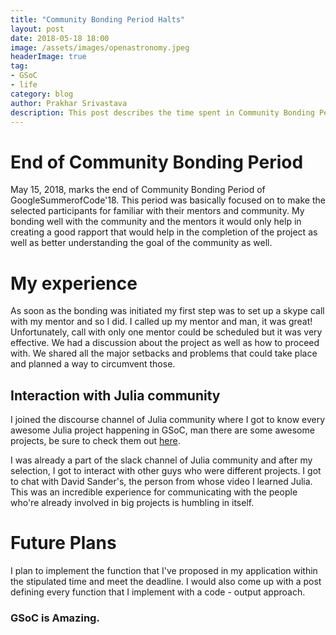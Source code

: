 ```yaml
---
title: "Community Bonding Period Halts"
layout: post
date: 2018-05-18 18:00
image: /assets/images/openastronomy.jpeg
headerImage: true
tag:
- GSoC
- life
category: blog
author: Prakhar Srivastava
description: This post describes the time spent in Community Bonding Period.
---
```


# End of Community Bonding Period

May 15, 2018, marks the end of Community Bonding Period of GoogleSummerofCode'18. This period was basically focused on to make the selected participants for familiar with their mentors and community. My bonding well with the community and the mentors it would only help in creating a good rapport that would help in the completion of the project as well as better understanding the goal of the community as well.

# My experience

As soon as the bonding was initiated my first step was to set up a skype call with my mentor and so I did. I called up my mentor and man, it was great! Unfortunately, call with only one mentor could be scheduled but it was very effective. We had a discussion about the project as well as how to proceed with. We shared all the major setbacks and problems that could take place and planned a way to circumvent those.

## Interaction with Julia community

I joined the discourse channel of Julia community where I got to know every awesome Julia project happening in GSoC, man there are some awesome projects, be sure to check them out [here](https://discourse.julialang.org/t/gsoc-2018-students-announced/10508).

I was already a part of the slack channel of Julia community and after my selection, I got to interact with other guys who were different projects. I got to chat with David Sander's, the person from whose video I learned Julia. This was an incredible experience for communicating with the people who're already involved in big projects is humbling in itself.


# Future Plans

I plan to implement the function that I've proposed in my application within the stipulated time and meet the deadline. I would also come up with a post defining every function that I implement with a code - output approach.


### GSoC is Amazing.
